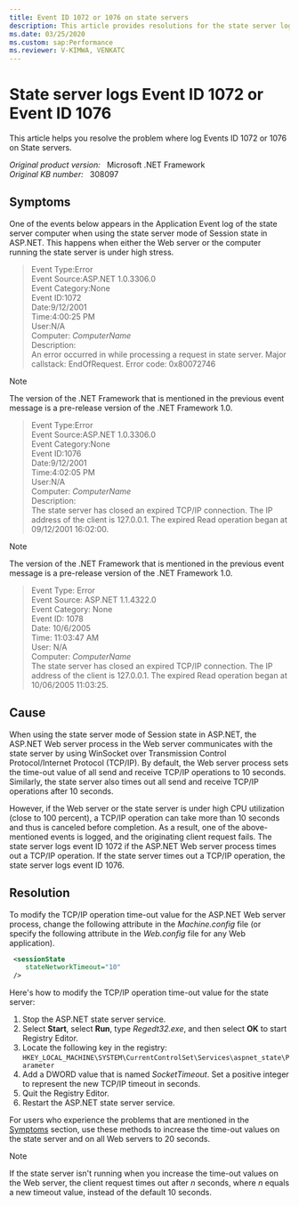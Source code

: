 ```yaml
---
title: Event ID 1072 or 1076 on state servers
description: This article provides resolutions for the state server log Event ID 1072 or 1076.
ms.date: 03/25/2020
ms.custom: sap:Performance
ms.reviewer: V-KIMWA, VENKATC
---
```

# State server logs Event ID 1072 or Event ID 1076

This article helps you resolve the problem where log Events ID 1072 or 1076 on State servers.

_Original product version:_ &nbsp; Microsoft .NET Framework  
_Original KB number:_ &nbsp; 308097

## Symptoms

One of the events below appears in the Application Event log of the state server computer when using the state server mode of Session state in ASP.NET. This happens when either the Web server or the computer running the state server is under high stress.

> Event Type:Error  
> Event Source:ASP.NET 1.0.3306.0  
> Event Category:None  
> Event ID:1072  
> Date:9/12/2001  
> Time:4:00:25 PM  
> User:N/A  
> Computer: *ComputerName*  
> Description:  
> An error occurred in while processing a request in state server. Major callstack: EndOfRequest. Error code: 0x80072746

> [!NOTE]
> The version of the .NET Framework that is mentioned in the previous event message is a pre-release version of the .NET Framework 1.0.  

> Event Type:Error  
> Event Source:ASP.NET 1.0.3306.0  
> Event Category:None  
> Event ID:1076  
> Date:9/12/2001  
> Time:4:02:05 PM  
> User:N/A  
> Computer: *ComputerName*  
> Description:  
> The state server has closed an expired TCP/IP connection. The IP address of the client is 127.0.0.1. The expired Read operation began at 09/12/2001 16:02:00.

> [!NOTE]
> The version of the .NET Framework that is mentioned in the previous event message is a pre-release version of the .NET Framework 1.0.

> Event Type: Error  
> Event Source: ASP.NET 1.1.4322.0  
> Event Category: None  
> Event ID: 1078  
> Date: 10/6/2005  
> Time: 11:03:47 AM  
> User: N/A  
> Computer: *ComputerName*  
> The state server has closed an expired TCP/IP connection. The IP address of the client is 127.0.0.1. The expired Read operation began at 10/06/2005 11:03:25.

## Cause

When using the state server mode of Session state in ASP.NET, the ASP.NET Web server process in the Web server communicates with the state server by using WinSocket over Transmission Control Protocol/Internet Protocol (TCP/IP). By default, the Web server process sets the time-out value of all send and receive TCP/IP operations to 10 seconds. Similarly, the state server also times out all send and receive TCP/IP operations after 10 seconds.

However, if the Web server or the state server is under high CPU utilization (close to 100 percent), a TCP/IP operation can take more than 10 seconds and thus is canceled before completion. As a result, one of the above-mentioned events is logged, and the originating client request fails. The state server logs event ID 1072 if the ASP.NET Web server process times out a TCP/IP operation. If the state server times out a TCP/IP operation, the state server logs event ID 1076.

## Resolution

To modify the TCP/IP operation time-out value for the ASP.NET Web server process, change the following attribute in the *Machine.config* file (or specify the following attribute in the *Web.config* file for any Web application).

```xml
 <sessionState
    stateNetworkTimeout="10"
 />
```

Here's how to modify the TCP/IP operation time-out value for the state server:

1. Stop the ASP.NET state server service.
2. Select **Start**, select **Run**, type *Regedt32.exe*, and then select **OK** to start Registry Editor.
3. Locate the following key in the registry:  `HKEY_LOCAL_MACHINE\SYSTEM\CurrentControlSet\Services\aspnet_state\Parameter`
4. Add a DWORD value that is named *SocketTimeout*. Set a positive integer to represent the new TCP/IP timeout in seconds.
5. Quit the Registry Editor.
6. Restart the ASP.NET state server service.

For users who experience the problems that are mentioned in the [Symptoms](#symptoms) section, use these methods to increase the time-out values on the state server and on all Web servers to 20 seconds.

> [!NOTE]
> If the state server isn't running when you increase the time-out values on the Web server, the client request times out after *n* seconds, where *n* equals a new timeout value, instead of the default 10 seconds.
